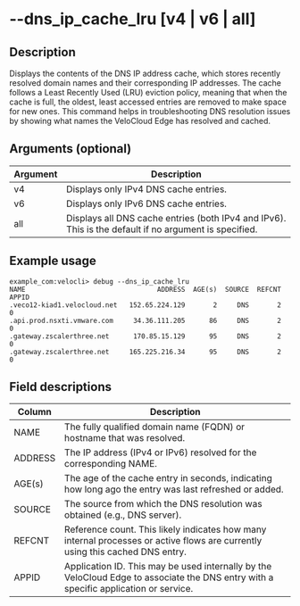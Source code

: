 #	--dns_ip_cache_lru [v4 | v6 | all]

##	Description
Displays the contents of the DNS IP address cache, which stores recently resolved domain names and their corresponding IP addresses. The cache follows a Least Recently Used (LRU) eviction policy, meaning that when the cache is full, the oldest, least accessed entries are removed to make space for new ones. This command helps in troubleshooting DNS resolution issues by showing what names the VeloCloud Edge has resolved and cached.

##  Arguments (optional)
| Argument | Description |
|---|---|
| v4 | Displays only IPv4 DNS cache entries. |
| v6 | Displays only IPv6 DNS cache entries. |
| all | Displays all DNS cache entries (both IPv4 and IPv6). This is the default if no argument is specified. |

##  Example usage
```
example_com:velocli> debug --dns_ip_cache_lru
NAME                                 ADDRESS  AGE(s)  SOURCE  REFCNT  APPID
.veco12-kiad1.velocloud.net   152.65.224.129       2     DNS       2      0
.api.prod.nsxti.vmware.com     34.36.111.205      86     DNS       2      0
.gateway.zscalerthree.net      170.85.15.129      95     DNS       2      0
.gateway.zscalerthree.net     165.225.216.34      95     DNS       2      0
```

##  Field descriptions
| Column  | Description |
|---|---|
| NAME    | The fully qualified domain name (FQDN) or hostname that was resolved. |
| ADDRESS | The IP address (IPv4 or IPv6) resolved for the corresponding NAME. |
| AGE(s)  | The age of the cache entry in seconds, indicating how long ago the entry was last refreshed or added. |
| SOURCE  | The source from which the DNS resolution was obtained (e.g., DNS server). |
| REFCNT  | Reference count. This likely indicates how many internal processes or active flows are currently using this cached DNS entry. |
| APPID   | Application ID. This may be used internally by the VeloCloud Edge to associate the DNS entry with a specific application or service. |